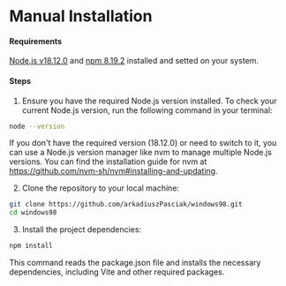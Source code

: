 # Manual Installation

#### Requirements

[Node.js v18.12.0](https://nodejs.org/en) and [npm 8.19.2](https://www.npmjs.com/) installed and setted on your system.

#### Steps

1. Ensure you have the required Node.js version installed. To check your current Node.js version, run the following command in your terminal:

```bash
node --version
```

If you don't have the required version (18.12.0) or need to switch to it, you can use a Node.js version manager like nvm to manage multiple Node.js versions. You can find the installation guide for nvm at https://github.com/nvm-sh/nvm#installing-and-updating.

2. Clone the repository to your local machine:

```bash
git clone https://github.com/arkadiuszPasciak/windows98.git
cd windows98
```

3. Install the project dependencies:

```bash
npm install
```

This command reads the package.json file and installs the necessary dependencies, including Vite and other required packages.
